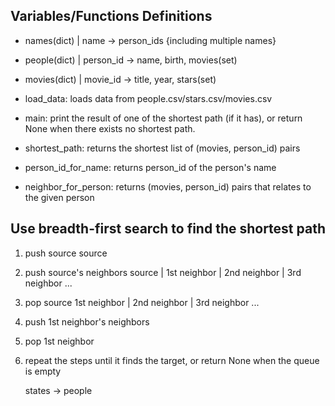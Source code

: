 ## Variables/Functions Definitions
- names(dict) | name -> person_ids {including multiple names}
- people(dict) | person_id -> name, birth, movies(set)
- movies(dict) | movie_id -> title, year, stars(set)

- load_data: loads data from people.csv/stars.csv/movies.csv
- main: print the result of one of the shortest path (if it has), or return None when there exists no shortest path.
- shortest_path: returns the shortest list of (movies, person_id) pairs
- person_id_for_name: returns person_id of the person's name
- neighbor_for_person: returns (movies, person_id) pairs that relates to the given person

## Use breadth-first search to find the shortest path
1. push source
    source
2. push source's neighbors
    source | 1st neighbor | 2nd neighbor | 3rd neighbor ...
3. pop source
    1st neighbor | 2nd neighbor | 3rd neighbor ...
4. push 1st neighbor's neighbors
5. pop 1st neighbor
6. repeat the steps until it finds the target, or return None when the queue is empty


    states -> people

